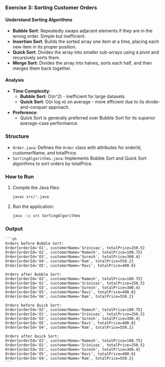 ### Exercise 3: Sorting Customer Orders

#### Understand Sorting Algorithms
- **Bubble Sort**: Repeatedly swaps adjacent elements if they are in the wrong order. Simple but inefficient.
- **Insertion Sort**: Builds the sorted array one item at a time, placing each new item in its proper position.
- **Quick Sort**: Divides the array into smaller sub-arrays using a pivot and recursively sorts them.
- **Merge Sort**: Divides the array into halves, sorts each half, and then merges them back together.

#### Analysis
- **Time Complexity**:
  - **Bubble Sort**: O(n^2) - inefficient for large datasets.
  - **Quick Sort**: O(n log n) on average - more efficient due to its divide-and-conquer approach.
- **Preference**:
  - Quick Sort is generally preferred over Bubble Sort for its superior average-case performance.

### Structure

- `Order.java`: Defines the `Order` class with attributes for orderId, customerName, and totalPrice.
- `SortingAlgorithms.java`: Implements Bubble Sort and Quick Sort algorithms to sort orders by totalPrice.

### How to Run

1. Compile the Java files:
    ```sh
    javac src/*.java
    ```

2. Run the application:
    ```sh
    java -cp src SortingAlgorithms
    ```

### Output
    ```sh
    Orders before Bubble Sort:
    Order{orderId='O1', customerName='Srinivas', totalPrice=250.5}
    Order{orderId='O2', customerName='Ramesh', totalPrice=100.75}
    Order{orderId='O3', customerName='Suresh', totalPrice=300.4}
    Order{orderId='O4', customerName='Ram', totalPrice=550.2}
    Order{orderId='O5', customerName='Ravi', totalPrice=400.6}

    Orders after Bubble Sort:
    Order{orderId='O2', customerName='Ramesh', totalPrice=100.75}
    Order{orderId='O1', customerName='Srinivas', totalPrice=250.5}
    Order{orderId='O3', customerName='Suresh', totalPrice=300.4}
    Order{orderId='O5', customerName='Ravi', totalPrice=400.6}
    Order{orderId='O4', customerName='Ram', totalPrice=550.2}

    Orders before Quick Sort:
    Order{orderId='O2', customerName='Ramesh', totalPrice=100.75}
    Order{orderId='O1', customerName='Srinivas', totalPrice=250.5}
    Order{orderId='O3', customerName='Suresh', totalPrice=300.4}
    Order{orderId='O5', customerName='Ravi', totalPrice=400.6}
    Order{orderId='O4', customerName='Ram', totalPrice=550.2}
    
    Orders after Quick Sort:
    Order{orderId='O2', customerName='Ramesh', totalPrice=100.75}
    Order{orderId='O1', customerName='Srinivas', totalPrice=250.5}
    Order{orderId='O3', customerName='Suresh', totalPrice=300.4}
    Order{orderId='O5', customerName='Ravi', totalPrice=400.6}
    Order{orderId='O4', customerName='Ram', totalPrice=550.2}
    ```
